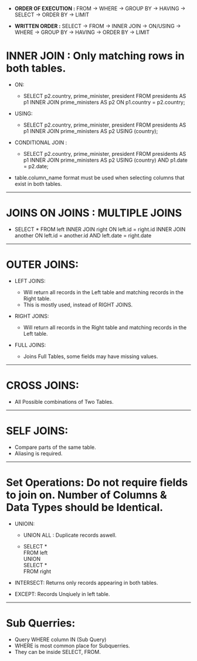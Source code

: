 
- **ORDER OF EXECUTION :** FROM -> WHERE -> GROUP BY -> HAVING -> SELECT -> ORDER BY -> LIMIT

- **WRITTEN ORDER :** SELECT -> FROM -> INNER JOIN -> ON/USING -> WHERE -> GROUP BY -> HAVING -> ORDER BY -> LIMIT


#  INNER JOIN : Only matching rows in both tables.


- ON:
	- SELECT p2.country, prime_minister, president
	  FROM presidents AS p1
	  INNER JOIN prime_ministers AS p2
	  ON p1.country = p2.country;

- USING:

	- SELECT p2.country, prime_minister, president
	  FROM presidents AS p1
	  INNER JOIN prime_ministers AS p2
	  USING (country);

- CONDITIONAL JOIN :

	- SELECT p2.country, prime_minister, president
	  FROM presidents AS p1
	  INNER JOIN prime_ministers AS p2
	  USING (country) AND p1.date = p2.date;

	
- table.column_name format must be used when selecting columns that exist in both tables.

---
#  JOINS ON JOINS : MULTIPLE JOINS

- SELECT *
  FROM left
  INNER JOIN right 
  ON left.id = right.id
  INNER JOIN another
  ON left.id = another.id AND left.date = right.date

---

#  OUTER JOINS: 

- LEFT JOINS:
	- Will return all records in the Left table and matching records in the Right table.
	- This is mostly used, instead of RIGHT JOINS.

- RIGHT JOINS:
	- Will return all records in the Right table and matching records in the Left table.

- FULL JOINS:
	- Joins Full Tables, some fields may have missing values.

---

#  CROSS JOINS:

- All Possible combinations of Two Tables.

---

#  SELF JOINS:

- Compare parts of the same table.
- Aliasing is required.

---

#  Set Operations: Do not require fields to join on. Number of Columns & Data Types should be Identical.

- UNIOIN:
	- UNION ALL : Duplicate records aswell.

	- SELECT *  
	  FROM left  
	  UNION  
	  SELECT *  
	  FROM right  

- INTERSECT: Returns only records appearing in both tables.

- EXCEPT: Records Unqiuely in left table.

---
#  Sub Querries:

- Query WHERE column IN (Sub Query)
- WHERE is most common place for Subquerries.
- They can be inside SELECT, FROM.

























